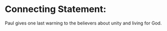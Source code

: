 # Connecting Statement:

Paul gives one last warning to the believers about unity and living for God.